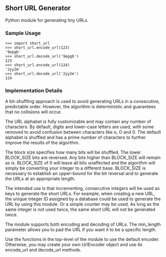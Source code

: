 ## Short URL Generator

Python module for generating tiny URLs.

### Sample Usage

    >>> import short_url
    >>> short_url.encode_url(123)
    '9epgb'
    >>> short_url.decode_url('9epgb')
    123
    >>> short_url.encode_url(124)
    '2yy2m'
    >>> short_url.decode_url('2yy2m')
    124

### Implementation Details

A bit-shuffling approach is used to avoid generating URLs in a consecutive,
predictable order. However, the algorithm is deterministic and guarantees that
no collisions will occur.

The URL alphabet is fully customizable and may contain any number of
characters. By default, digits and lower-case letters are used, with some
removed to avoid confusion between characters like o, O and 0. The default
alphabet is shuffled and has a prime number of characters to further improve
the results of the algorithm.

The block size specifies how many bits will be shuffled. The lower BLOCK_SIZE 
bits are reversed. Any bits higher than BLOCK_SIZE will remain as is.
BLOCK_SIZE of 0 will leave all bits unaffected and the algorithm will simply 
be converting your integer to a different base. BLOCK_SIZE is necessary to
establish an upper-bound for the bit reversal and to generate the URLs at an
appropriate length.

The intended use is that incrementing, consecutive integers will be used as 
keys to generate the short URLs. For example, when creating a new URL, the 
unique integer ID assigned by a database could be used to generate the URL 
by using this module. Or a simple counter may be used. As long as the same 
integer is not used twice, the same short URL will not be generated twice.

The module supports both encoding and decoding of URLs. The min_length 
parameter allows you to pad the URL if you want it to be a specific length.

Use the functions in the top-level of the module to use the default encoder. 
Otherwise, you may create your own UrlEncoder object and use its encode_url 
and decode_url methods.
